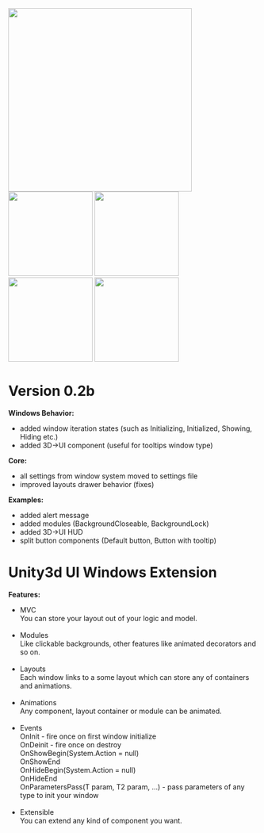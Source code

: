 <img src="https://raw.githubusercontent.com/chromealex/Unity3d.UI.Windows/master/README/1.png" width="370" align="left" />
<img src="https://raw.githubusercontent.com/chromealex/Unity3d.UI.Windows/master/README/2.png" width="170" />
<img src="https://raw.githubusercontent.com/chromealex/Unity3d.UI.Windows/master/README/3.png" width="170"/>
<img src="https://raw.githubusercontent.com/chromealex/Unity3d.UI.Windows/master/README/4.png" width="170" />
<img src="https://raw.githubusercontent.com/chromealex/Unity3d.UI.Windows/master/README/5.png" width="170" />

# Version 0.2b

<b>Windows Behavior:</b>
<ul>
<li>added window iteration states (such as Initializing, Initialized, Showing, Hiding etc.)</li>
<li>added 3D->UI component (useful for tooltips window type)</li>
</ul>

<b>Core:</b>
<ul>
<li>all settings from window system moved to settings file</li>
<li>improved layouts drawer behavior (fixes)</li>
</ul>

<b>Examples:</b>
<ul>
<li>added alert message</li>
<li>added modules (BackgroundCloseable, BackgroundLock)</li>
<li>added 3D->UI HUD</li>
<li>split button components (Default button, Button with tooltip)</li>
</ul>

# Unity3d UI Windows Extension

<b>Features:</b><br />
- MVC<br />
You can store your layout out of your logic and model.
<br /><br />
- Modules<br />
Like clickable backgrounds, other features like animated decorators and so on.
<br /><br />
- Layouts<br />
Each window links to a some layout which can store any of containers and animations.
<br /><br />
- Animations<br />
Any component, layout container or module can be animated.
<br /><br />
- Events<br />
OnInit - fire once on first window initialize<br />
OnDeinit - fire once on destroy<br />
OnShowBegin(System.Action = null)<br />
OnShowEnd<br />
OnHideBegin(System.Action = null)<br />
OnHideEnd<br />
OnParametersPass(T param, T2 param, ...) - pass parameters of any type to init your window
<br /><br />
- Extensible<br />
You can extend any kind of component you want.
